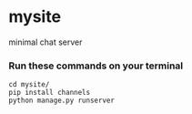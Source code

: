 # mysite
minimal chat server

### Run these commands on your terminal

```
cd mysite/
pip install channels
python manage.py runserver
```
